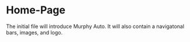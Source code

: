 # Home-Page
The initial file will introduce Murphy Auto. It will also contain a navigatonal bars, images, and logo.
